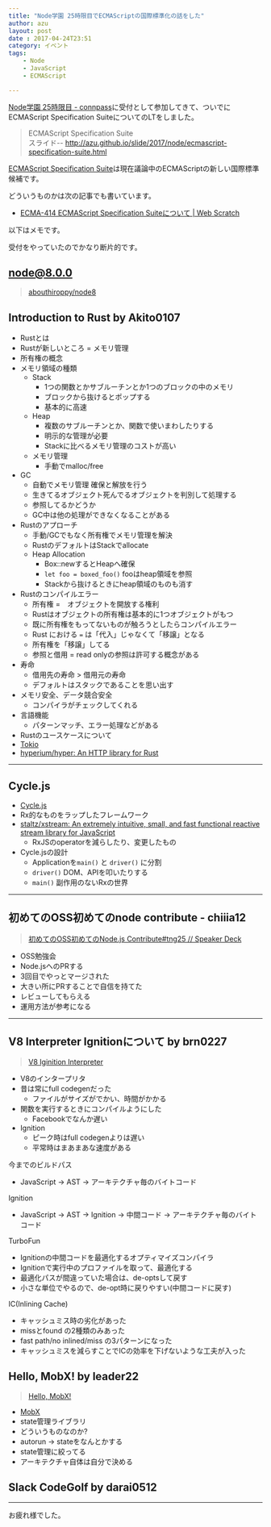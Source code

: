 ```yaml
---
title: "Node学園 25時限目でECMAScriptの国際標準化の話をした"
author: azu
layout: post
date : 2017-04-24T23:51
category: イベント
tags:
    - Node
    - JavaScript
    - ECMAScript

---
```


[Node学園 25時限目 - connpass](https://nodejs.connpass.com/event/54749/ "Node学園 25時限目 - connpass")に受付として参加してきて、ついでにECMAScript Specification SuiteについてのLTをしました。

> ECMAScript Specification Suite  
> スライド-- <http://azu.github.io/slide/2017/node/ecmascript-specification-suite.html>

[ECMAScript Specification Suite](http://azu.github.io/slide/2017/node/ecmascript-specification-suite.html "ECMAScript Specification Suite")は現在議論中のECMAScriptの新しい国際標準候補です。

どういうものかは次の記事でも書いています。

- [ECMA-414 ECMAScript Specification Suiteについて | Web Scratch](https://efcl.info/2017/02/27/ecma-414/ "ECMA-414 ECMAScript Specification Suiteについて | Web Scratch")

以下はメモです。

受付をやっていたのでかなり断片的です。

## node@8.0.0

> [abouthiroppy/node8](http://abouthiroppy.github.io/slides/node8/ "abouthiroppy/node8")

## Introduction to Rust by Akito0107

- Rustとは
- Rustが新しいところ = メモリ管理
- 所有権の概念
- メモリ領域の種類
  - Stack
    - 1つの関数とかサブルーチンとか1つのブロックの中のメモリ
    - ブロックから抜けるとポップする
    - 基本的に高速
  - Heap
    - 複数のサブルーチンとか、関数で使いまわしたりする
    - 明示的な管理が必要
    - Stackに比べるメモリ管理のコストが高い
  - メモリ管理
    - 手動でmalloc/free
- GC
  - 自動でメモリ管理 確保と解放を行う
  - 生きてるオブジェクト死んでるオブジェクトを判別して処理する
  - 参照してるかどうか
  - GC中は他の処理ができなくなることがある
- Rustのアプローチ
  - 手動/GCでもなく所有権でメモリ管理を解決
  - RustのデフォルトはStackでallocate
  - Heap Allocation
    - Box::newするとHeapへ確保
    - `let foo = boxed_foo()` fooはheap領域を参照
    - Stackから抜けるときにheap領域のものも消す
- Rustのコンパイルエラー
  - 所有権 =　オブジェクトを開放する権利
  - Rustはオブジェクトの所有権は基本的に1つオブジェクトがもつ
  - 既に所有権をもってないものが触ろうとしたらコンパイルエラー
  - Rust における `=` は「代入」じゃなくて「移譲」となる
  - 所有権を「移譲」してる
  - 参照と借用 = read onlyの参照は許可する概念がある
- 寿命
  - 借用先の寿命 > 借用元の寿命
  - デフォルトはスタックであることを思い出す
- メモリ安全、データ競合安全
  - コンパイラがチェックしてくれる
- 言語機能
  - パターンマッチ、エラー処理などがある
- Rustのユースケースについて
- [Tokio](https://tokio.rs/ "Tokio")
- [hyperium/hyper: An HTTP library for Rust](https://github.com/hyperium/hyper "hyperium/hyper: An HTTP library for Rust")


-----

## Cycle.js

- [Cycle.js](https://cycle.js.org/ "Cycle.js")
- Rx的なものをラップしたフレームワーク
- [staltz/xstream: An extremely intuitive, small, and fast functional reactive stream library for JavaScript](https://github.com/staltz/xstream "staltz/xstream: An extremely intuitive, small, and fast functional reactive stream library for JavaScript")
  - RxJSのoperatorを減らしたり、変更したもの
- Cycle.jsの設計
  - Applicationを`main()` と `driver()` に分割
  - `driver()` DOM、APIを叩いたりする
  - `main()` 副作用のないRxの世界

-----

## 初めてのOSS初めてのnode contribute - chiiia12

> [初めてのOSS初めてのNode.js Contribute#tng25 // Speaker Deck](https://speakerdeck.com/chiiia12/chu-metefalseosschu-metefalsenode-dot-js-contribute-number-tng25 "初めてのOSS初めてのNode.js Contribute#tng25 // Speaker Deck")

- OSS勉強会
- Node.jsへのPRする
- 3回目でやっとマージされた
- 大きい所にPRすることで自信を持てた
- レビューしてもらえる
- 運用方法が参考になる

-----

## V8 Interpreter Ignitionについて by brn0227

> [V8 Iginition Interpreter](https://www.slideshare.net/ssuser6f246f/v8-iginition-interpreter "V8 Iginition Interpreter")

- V8のインタープリタ
- 昔は常にfull codegenだった
  - ファイルがサイズがでかい、時間がかかる
- 関数を実行するときにコンパイルようにした
  - Facebookでなんか遅い
- Ignition
  - ピーク時はfull codegenよりは遅い
  - 平常時はまあまあな速度がある

今までのビルドパス

- JavaScript -> AST -> アーキテクチャ毎のバイトコード

Ignition

- JavaScript -> AST -> Ignition -> 中間コード -> アーキテクチャ毎のバイトコード

TurboFun

- Ignitionの中間コードを最適化するオプティマイズコンパイラ
- Ignitionで実行中のプロファイルを取って、最適化する
- 最適化パスが間違っていた場合は、de-optsして戻す
- 小さな単位でやるので、de-opt時に戻りやすい(中間コードに戻す)

IC(Inlining Cache)

- キャッシュミス時の劣化があった
- missとfound の2種類のみあった
- fast path/no inlined/miss の3パターンになった
- キャッシュミスを減らすことでICの効率を下げないような工夫が入った

## Hello, MobX! by leader22

> [Hello, MobX!](http://leader22.github.io/slides/node_gakuen-25/ "Hello, MobX!")

- [MobX](https://github.com/mobxjs/mobx "MobX")
- state管理ライブラリ
- どういうものなのか?
- autorun -> stateをなんとかする
- state管理に絞ってる
- アーキテクチャ自体は自分で決める

## Slack CodeGolf by darai0512

-----

お疲れ様でした。
